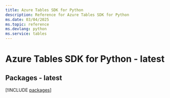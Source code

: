 ```yaml
---
title: Azure Tables SDK for Python
description: Reference for Azure Tables SDK for Python
ms.date: 03/04/2025
ms.topic: reference
ms.devlang: python
ms.service: tables
---
```

# Azure Tables SDK for Python - latest
## Packages - latest
[!INCLUDE [packages](tables-index.md)]